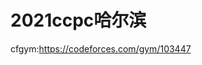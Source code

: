 <!--
 * @Autor: violet apricity ( Zhuangpx )
 * @Date: 2022-03-17 14:02:26
 * @LastEditors: violet apricity ( Zhuangpx )
 * @LastEditTime: 2022-03-17 14:02:29
 * @FilePath: \apricitye:\桌面\ACM\collection\2021ccpc哈尔滨\README.md
 * @Description:  Zhuangpx : Violet && Apricity:/ The warmth of the sun in the winter /
-->

# 2021ccpc哈尔滨

cfgym:<https://codeforces.com/gym/103447>

